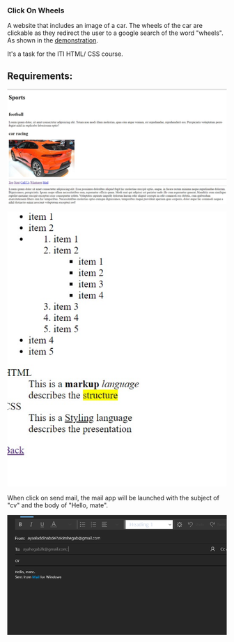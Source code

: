 ### Click On Wheels

A website that includes an image of a car. The wheels of the car are clickable as they redirect the user to a google search of the word "wheels". As shown in the [demonstration](https://youtu.be/Xzpy4AAUVxY).

It's a task for the ITI HTML/ CSS course.

## Requirements:

![task1-1.jpg](requirments/task1-1.jpg)

![task1-2.jpg](requirments/task1-2.jpg)

When click on send mail, the mail app will be launched with the subject of "cv" and the body of "Hello, mate".

![0.PNG](screenshots/0.PNG)
